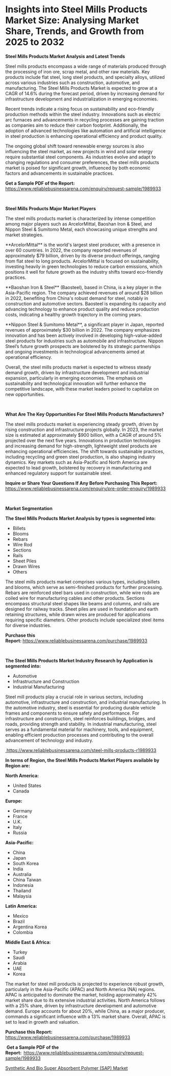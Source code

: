 <p><h1>Insights into Steel Mills Products Market Size: Analysing Market Share, Trends, and Growth from 2025 to 2032</h1></p><p><strong>Steel Mills Products Market Analysis and Latest Trends</strong></p>
<p><p>Steel mills products encompass a wide range of materials produced through the processing of iron ore, scrap metal, and other raw materials. Key products include flat steel, long steel products, and specialty alloys, utilized across various industries such as construction, automotive, and manufacturing. The Steel Mills Products Market is expected to grow at a CAGR of 14.6% during the forecast period, driven by increasing demand for infrastructure development and industrialization in emerging economies.</p><p>Recent trends indicate a rising focus on sustainability and eco-friendly production methods within the steel industry. Innovations such as electric arc furnaces and advancements in recycling processes are gaining traction as companies aim to reduce their carbon footprint. Additionally, the adoption of advanced technologies like automation and artificial intelligence in steel production is enhancing operational efficiency and product quality.</p><p>The ongoing global shift toward renewable energy sources is also influencing the steel market, as new projects in wind and solar energy require substantial steel components. As industries evolve and adapt to changing regulations and consumer preferences, the steel mills products market is poised for significant growth, influenced by both economic factors and advancements in sustainable practices.</p></p>
<p><strong>Get a Sample PDF of the Report:&nbsp;</strong> <a href="https://www.reliablebusinessarena.com/enquiry/request-sample/1989933?utm_campaign=2527&utm_medium=2&utm_source=Github&utm_content=ia&utm_term=03042025&utm_id=steel-mills-products">https://www.reliablebusinessarena.com/enquiry/request-sample/1989933</a></p>
<p>&nbsp;</p>
<p><strong>Steel Mills Products Major Market Players</strong></p>
<p><p>The steel mills products market is characterized by intense competition among major players such as ArcelorMittal, Baoshan Iron & Steel, and Nippon Steel & Sumitomo Metal, each showcasing unique strengths and market strategies.</p><p>**ArcelorMittal** is the world's largest steel producer, with a presence in over 60 countries. In 2022, the company reported revenues of approximately $79 billion, driven by its diverse product offerings, ranging from flat steel to long products. ArcelorMittal is focused on sustainability, investing heavily in green technologies to reduce carbon emissions, which positions it well for future growth as the industry shifts toward eco-friendly practices.</p><p>**Baoshan Iron & Steel** (Baosteel), based in China, is a key player in the Asia-Pacific region. The company achieved revenues of around $28 billion in 2022, benefiting from China's robust demand for steel, notably in construction and automotive sectors. Baosteel is expanding its capacity and advancing technology to enhance product quality and reduce production costs, indicating a healthy growth trajectory in the coming years.</p><p>**Nippon Steel & Sumitomo Metal**, a significant player in Japan, reported revenues of approximately $30 billion in 2022. The company emphasizes innovation and has been actively involved in developing high-value-added steel products for industries such as automobile and infrastructure. Nippon Steel’s future growth prospects are bolstered by its strategic partnerships and ongoing investments in technological advancements aimed at operational efficiency.</p><p>Overall, the steel mills products market is expected to witness steady demand growth, driven by infrastructure development and industrial expansion, particularly in emerging economies. The emphasis on sustainability and technological innovation will further enhance the competitive landscape, with these market leaders poised to capitalize on new opportunities.</p></p>
<p>&nbsp;</p>
<p><strong>What Are The Key Opportunities For Steel Mills Products Manufacturers?</strong></p>
<p><p>The steel mills products market is experiencing steady growth, driven by rising construction and infrastructure projects globally. In 2023, the market size is estimated at approximately $900 billion, with a CAGR of around 5% projected over the next five years. Innovations in production technologies and increasing demand for high-strength, lightweight steel products are enhancing operational efficiencies. The shift towards sustainable practices, including recycling and green steel production, is also shaping industry dynamics. Key markets such as Asia-Pacific and North America are expected to lead growth, bolstered by recovery in manufacturing and enhanced regulatory support for sustainable steel.</p></p>
<p><strong>Inquire or Share Your Questions If Any Before Purchasing This Report:</strong> <a href="https://www.reliablebusinessarena.com/enquiry/pre-order-enquiry/1989933?utm_campaign=2527&utm_medium=2&utm_source=Github&utm_content=ia&utm_term=03042025&utm_id=steel-mills-products">https://www.reliablebusinessarena.com/enquiry/pre-order-enquiry/1989933</a></p>
<p>&nbsp;</p>
<p><strong>Market Segmentation</strong></p>
<p><strong>The Steel Mills Products Market Analysis by types is segmented into:</strong></p>
<p><ul><li>Billets</li><li>Blooms</li><li>Rebars</li><li>Wire Rod</li><li>Sections</li><li>Rails</li><li>Sheet Piles</li><li>Drawn Wires</li><li>Others</li></ul></p>
<p><p>The steel mills products market comprises various types, including billets and blooms, which serve as semi-finished products for further processing. Rebars are reinforced steel bars used in construction, while wire rods are coiled wire for manufacturing cables and other products. Sections encompass structural steel shapes like beams and columns, and rails are designed for railway tracks. Sheet piles are used in foundation and earth retaining structures, while drawn wires are produced for applications requiring specific diameters. Other products include specialized steel items for diverse industries.</p></p>
<p><strong>Purchase this Report:&nbsp;</strong><a href="https://www.reliablebusinessarena.com/purchase/1989933?utm_campaign=2527&utm_medium=2&utm_source=Github&utm_content=ia&utm_term=03042025&utm_id=steel-mills-products">https://www.reliablebusinessarena.com/purchase/1989933</a></p>
<p>&nbsp;</p>
<p><strong>The Steel Mills Products Market Industry Research by Application is segmented into:</strong></p>
<p><ul><li>Automotive</li><li>Infrastructure and Construction</li><li>Industrial Manufacturing</li></ul></p>
<p><p>Steel mill products play a crucial role in various sectors, including automotive, infrastructure and construction, and industrial manufacturing. In the automotive industry, steel is essential for producing durable vehicle frames and components to ensure safety and performance. For infrastructure and construction, steel reinforces buildings, bridges, and roads, providing strength and stability. In industrial manufacturing, steel serves as a fundamental material for machinery, tools, and equipment, enabling efficient production processes and contributing to the overall advancement of technology and industry.</p></p>
<p><a href="https://www.reliablebusinessarena.com/steel-mills-products-r1989933?utm_campaign=2527&utm_medium=2&utm_source=Github&utm_content=ia&utm_term=03042025&utm_id=steel-mills-products">&nbsp;https://www.reliablebusinessarena.com/steel-mills-products-r1989933</a></p>
<p><strong>In terms of Region, the Steel Mills Products Market Players available by Region are:</strong></p>
<p>
    <p> <strong> North America: </strong>
        <ul>
            <li>United States</li>
            <li>Canada</li>
        </ul>
        </p> 
    <p> <strong> Europe: </strong>
        <ul>
            <li>Germany</li>
            <li>France</li>
            <li>U.K.</li>
            <li>Italy</li>
            <li>Russia</li>
        </ul>
        </p> 
    <p> <strong> Asia-Pacific: </strong>
        <ul>
            <li>China</li>
            <li>Japan</li>
            <li>South Korea</li>
            <li>India</li>
            <li>Australia</li>
            <li>China Taiwan</li>
            <li>Indonesia</li>
            <li>Thailand</li>
            <li>Malaysia</li>
        </ul>
        </p> 
    <p> <strong> Latin America: </strong>
        <ul>
            <li>Mexico</li>
            <li>Brazil</li>
            <li>Argentina Korea</li>
            <li>Colombia</li>
        </ul>
        </p> 
    <p> <strong> Middle East & Africa: </strong>
        <ul>
            <li>Turkey</li>
            <li>Saudi</li>
            <li>Arabia</li>
            <li>UAE</li>
            <li>Korea</li>
        </ul>
    </p>
    </p>
<p><p>The market for steel mill products is projected to experience robust growth, particularly in the Asia-Pacific (APAC) and North America (NA) regions. APAC is anticipated to dominate the market, holding approximately 42% market share due to its extensive industrial activities. North America follows with a 25% share, driven by infrastructure development and automotive demand. Europe accounts for about 20%, while China, as a major producer, commands a significant influence with a 13% market share. Overall, APAC is set to lead in growth and valuation.</p></p>
<p><strong>Purchase this Report: </strong><a href="https://www.reliablebusinessarena.com/purchase/1989933?utm_campaign=2527&utm_medium=2&utm_source=Github&utm_content=ia&utm_term=03042025&utm_id=steel-mills-products">https://www.reliablebusinessarena.com/purchase/1989933</a></p>
<p>&nbsp;<strong>Get a Sample PDF of the Report:&nbsp;&nbsp;</strong><a href="https://www.reliablebusinessarena.com/enquiry/request-sample/1989933?utm_campaign=2527&utm_medium=2&utm_source=Github&utm_content=ia&utm_term=03042025&utm_id=steel-mills-products">https://www.reliablebusinessarena.com/enquiry/request-sample/1989933</a></p>
<p><strong></strong></p>
<p><p><a href="https://github.com/pelahotayabe/Market-Research-Report-List-1/blob/main/synthetic-and-bio-super-absorbent-polymer-sap-market.md?utm_campaign=2527&utm_medium=2&utm_source=Github&utm_content=ia&utm_term=03042025&utm_id=steel-mills-products">Synthetic And Bio Super Absorbent Polymer (SAP) Market</a></p></p>